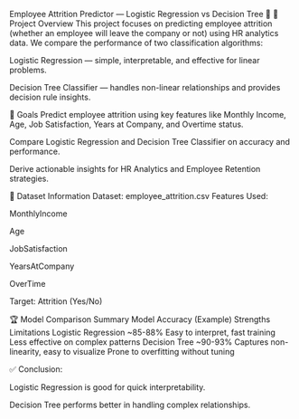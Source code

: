 Employee Attrition Predictor — Logistic Regression vs Decision Tree 🏢
📌 Project Overview
This project focuses on predicting employee attrition (whether an employee will leave the company or not) using HR analytics data.
We compare the performance of two classification algorithms:

Logistic Regression — simple, interpretable, and effective for linear problems.

Decision Tree Classifier — handles non-linear relationships and provides decision rule insights.

🎯 Goals
Predict employee attrition using key features like Monthly Income, Age, Job Satisfaction, Years at Company, and Overtime status.

Compare Logistic Regression and Decision Tree Classifier on accuracy and performance.

Derive actionable insights for HR Analytics and Employee Retention strategies.

📂 Dataset Information
Dataset: employee_attrition.csv
Features Used:

MonthlyIncome

Age

JobSatisfaction

YearsAtCompany

OverTime

Target: Attrition (Yes/No)

🏆 Model Comparison Summary
Model	Accuracy (Example)	Strengths	Limitations
Logistic Regression	~85-88%	Easy to interpret, fast training	Less effective on complex patterns
Decision Tree	~90-93%	Captures non-linearity, easy to visualize	Prone to overfitting without tuning

✅ Conclusion:

Logistic Regression is good for quick interpretability.

Decision Tree performs better in handling complex relationships.

